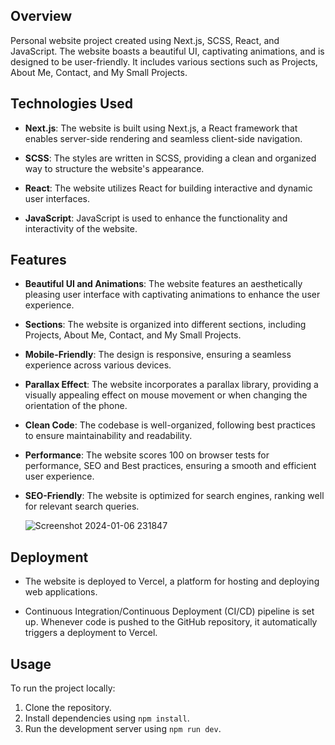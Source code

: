 ## Overview

Personal website project created using Next.js, SCSS, React, and JavaScript. The website boasts a beautiful UI, captivating animations, and is designed to be user-friendly. It includes various sections such as Projects, About Me, Contact, and My Small Projects.

## Technologies Used

- **Next.js**: The website is built using Next.js, a React framework that enables server-side rendering and seamless client-side navigation.

- **SCSS**: The styles are written in SCSS, providing a clean and organized way to structure the website's appearance.

- **React**: The website utilizes React for building interactive and dynamic user interfaces.

- **JavaScript**: JavaScript is used to enhance the functionality and interactivity of the website.

## Features

- **Beautiful UI and Animations**: The website features an aesthetically pleasing user interface with captivating animations to enhance the user experience.

- **Sections**: The website is organized into different sections, including Projects, About Me, Contact, and My Small Projects.

- **Mobile-Friendly**: The design is responsive, ensuring a seamless experience across various devices.

- **Parallax Effect**: The website incorporates a parallax library, providing a visually appealing effect on mouse movement or when changing the orientation of the phone.

- **Clean Code**: The codebase is well-organized, following best practices to ensure maintainability and readability.

- **Performance**: The website scores 100 on browser tests for performance, SEO and Best practices, ensuring a smooth and efficient user experience.

- **SEO-Friendly**: The website is optimized for search engines, ranking well for relevant search queries.

  ![Screenshot 2024-01-06 231847](https://github.com/kut-man/personal_website/assets/73386100/81dcc26a-c145-43d4-b6ef-1115feeaebf1)

## Deployment

- The website is deployed to Vercel, a platform for hosting and deploying web applications.

- Continuous Integration/Continuous Deployment (CI/CD) pipeline is set up. Whenever code is pushed to the GitHub repository, it automatically triggers a deployment to Vercel.

## Usage

To run the project locally:

1. Clone the repository.
2. Install dependencies using `npm install`.
3. Run the development server using `npm run dev`.
